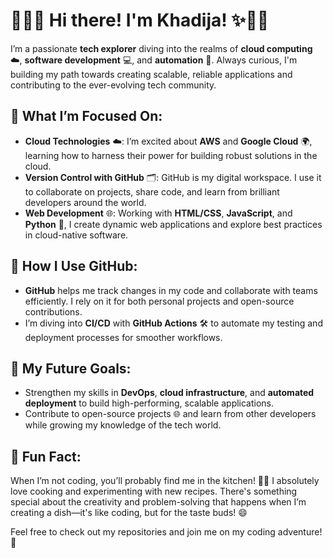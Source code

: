 # 👩‍💻✨ Hi there! I'm Khadija! ✨👩‍💻

I’m a passionate **tech explorer** diving into the realms of **cloud computing** ☁️, **software development** 💻, and **automation** 🤖. Always curious, I'm building my path towards creating scalable, reliable applications and contributing to the ever-evolving tech community.

## 🚀 What I’m Focused On:
- **Cloud Technologies** ☁️: I’m excited about **AWS** and **Google Cloud** 🌍, learning how to harness their power for building robust solutions in the cloud.
- **Version Control with GitHub** 🗂️: GitHub is my digital workspace. I use it to collaborate on projects, share code, and learn from brilliant developers around the world.
- **Web Development** 🌐: Working with **HTML/CSS**, **JavaScript**, and **Python** 🐍, I create dynamic web applications and explore best practices in cloud-native software.

## 🔧 How I Use GitHub:
- **GitHub** helps me track changes in my code and collaborate with teams efficiently. I rely on it for both personal projects and open-source contributions.
- I’m diving into **CI/CD** with **GitHub Actions** 🛠️ to automate my testing and deployment processes for smoother workflows.

## 🌱 My Future Goals:
- Strengthen my skills in **DevOps**, **cloud infrastructure**, and **automated deployment** to build high-performing, scalable applications.
- Contribute to open-source projects 🌐 and learn from other developers while growing my knowledge of the tech world.

## 🌟 Fun Fact:
When I’m not coding, you’ll probably find me in the kitchen! 🍳🥘 I absolutely love cooking and experimenting with new recipes. There's something special about the creativity and problem-solving that happens when I’m creating a dish—it's like coding, but for the taste buds! 😄

Feel free to check out my repositories and join me on my coding adventure! 🚀
